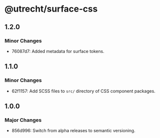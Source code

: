 # @utrecht/surface-css

## 1.2.0

### Minor Changes

- 76087d7: Added metadata for surface tokens.

## 1.1.0

### Minor Changes

- 62f1157: Add SCSS files to `src/` directory of CSS component packages.

## 1.0.0

### Major Changes

- 856d996: Switch from alpha releases to semantic versioning.
